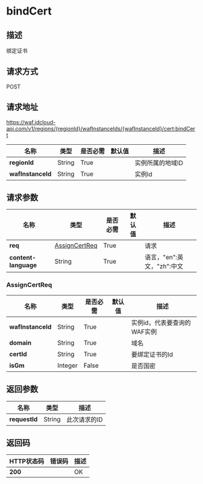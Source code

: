 # bindCert


## 描述
绑定证书

## 请求方式
POST

## 请求地址
https://waf.jdcloud-api.com/v1/regions/{regionId}/wafInstanceIds/{wafInstanceId}/cert:bindCert

|名称|类型|是否必需|默认值|描述|
|---|---|---|---|---|
|**regionId**|String|True| |实例所属的地域ID|
|**wafInstanceId**|String|True| |实例Id|

## 请求参数
|名称|类型|是否必需|默认值|描述|
|---|---|---|---|---|
|**req**|[AssignCertReq](bindcert#assigncertreq)|True| |请求|
|**content-language**|String|True| |语言，"en":英文，"zh":中文|

### <div id="assigncertreq">AssignCertReq</div>
|名称|类型|是否必需|默认值|描述|
|---|---|---|---|---|
|**wafInstanceId**|String|True| |实例id，代表要查询的WAF实例|
|**domain**|String|True| |域名|
|**certId**|String|True| |要绑定证书的Id|
|**isGm**|Integer|False| |是否国密|

## 返回参数
|名称|类型|描述|
|---|---|---|
|**requestId**|String|此次请求的ID|


## 返回码
|HTTP状态码|错误码|描述|
|---|---|---|
|**200**||OK|
